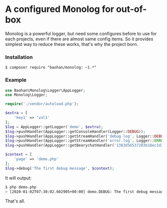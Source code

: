 A configured Monolog for out-of-box
====

Monolog is a powerful logger, but need some configures before to use for each projects, even if there are almost same config items. So it provides simplest way to reduce these works, that's why the project born.

### Installation

```
$ composer require "baohan/monolog: ~1.*"
```

### Example

```php
use Baohan\Monolog\Logger\AppLogger;
use Monolog\Logger;

require('./vendor/autoload.php');

$extra = [
    'key1' => 'val1'
];
$log = AppLogger::getLogger('demo', $extra);
$log->pushHandler(AppLogger::getConsoleHandler(Logger::DEBUG));
$log->pushHandler(AppLogger::getStreamHandler('debug.log', Logger::DEBUG));
$log->pushHandler(AppLogger::getStreamHandler('error.log', Logger::ERROR));
$log->pushHandler(AppLogger::getBearychatHandler('1383d56537283b18ec1d21cf6d5730ec', Logger::CRITICAL));

$context = [
    'page' => 'demo.php'
];
$log->debug('The first debug message', $context);
```
It will output:
```bash
$ php demo.php
> [2020-01-02T07:30:02.602905+00:00] demo.DEBUG: The first debug message {"page":"demo.php"} {"key1":"val1"}
```

That's all.
